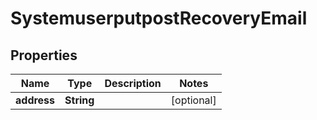 # SystemuserputpostRecoveryEmail

## Properties
Name | Type | Description | Notes
------------ | ------------- | ------------- | -------------
**address** | **String** |  |  [optional]
